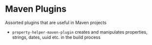 # Maven Plugins

Assorted plugins that are useful in Maven projects

* `property-helper-maven-plugin` creates and manipulates properties, strings, dates, uuid etc. in the build process
